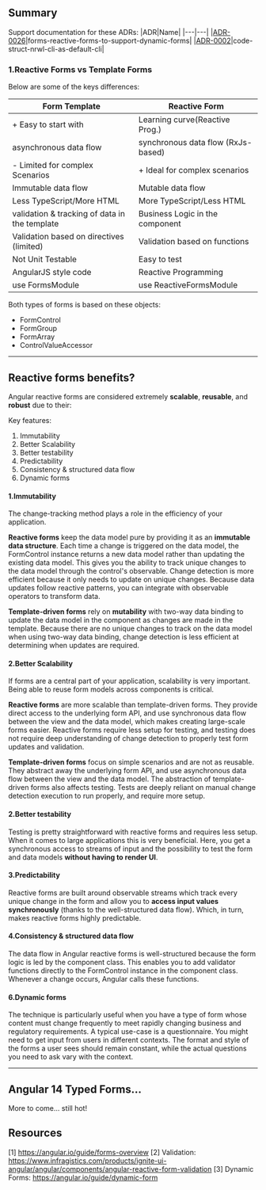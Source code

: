 ## Summary
Support documentation for these ADRs:
|ADR|Name|
|---|---|
|[ADR-0026](../decisions/0026-forms-reactive-forms-to-support-dynamic-forms.md)|forms-reactive-forms-to-support-dynamic-forms|
|[ADR-0002](../decisions/0027-forms-template-forms-for-simple-cases.md)|code-struct-nrwl-cli-as-default-cli|
### 1.Reactive Forms vs Template Forms

Below are some of the keys differences:

|Form Template|Reactive Form|
|-|-|
|+ Easy to start with|Learning curve(Reactive Prog.)|
|asynchronous data flow| synchronous data flow (RxJs-based)|
|- Limited for complex Scenarios|+ Ideal for complex scenarios|
|Immutable data flow|Mutable data flow|
|Less TypeScript/More HTML|More TypeScript/Less HTML|
|validation & tracking of data in the template|Business Logic in the component|
|Validation based on directives (limited)|Validation based on functions|
|Not Unit Testable|Easy to test|
|AngularJS style code|Reactive Programming|
|use FormsModule|use ReactiveFormsModule |

Both types of forms is based on these objects:

- FormControl
- FormGroup
- FormArray  
- ControlValueAccessor

---
## Reactive forms benefits?

Angular reactive forms are considered extremely **scalable**, **reusable**, and **robust** due to their:

Key features:
1. Immutability
2. Better Scalability
3. Better testability
4. Predictability
5. Consistency & structured data flow
6. Dynamic forms
#### 1.Immutability

The change-tracking method plays a role in the efficiency of your application.

**Reactive forms** keep the data model pure by providing it as an **immutable data structure**. Each time a change is triggered on the data model, the FormControl instance returns a new data model rather than updating the existing data model. This gives you the ability to track unique changes to the data model through the control's observable. Change detection is more efficient because it only needs to update on unique changes. Because data updates follow reactive patterns, you can integrate with observable operators to transform data.

**Template-driven forms** rely on **mutability** with two-way data binding to update the data model in the component as changes are made in the template. Because there are no unique changes to track on the data model when using two-way data binding, change detection is less efficient at determining when updates are required.

#### 2.Better Scalability

If forms are a central part of your application, scalability is very important. Being able to reuse form models across components is critical.

**Reactive forms** are more scalable than template-driven forms. They provide direct access to the underlying form API, and use synchronous data flow between the view and the data model, which makes creating large-scale forms easier. Reactive forms require less setup for testing, and testing does not require deep understanding of change detection to properly test form updates and validation.

**Template-driven forms** focus on simple scenarios and are not as reusable. They abstract away the underlying form API, and use asynchronous data flow between the view and the data model. The abstraction of template-driven forms also affects testing. Tests are deeply reliant on manual change detection execution to run properly, and require more setup.
#### 2.Better testability

Testing is pretty straightforward with reactive forms and requires less setup. When it comes to large applications this is very beneficial. Here, you get a synchronous access to streams of input and the possibility to test the form and data models **without having to render UI**.

#### 3.Predictability

Reactive forms are built around observable streams which track every unique change in the form and allow you to **access input values synchronously** (thanks to the well-structured data flow). Which, in turn, makes reactive forms highly predictable.

#### 4.Consistency & structured data flow

The data flow in Angular reactive forms is well-structured because the form logic is led by the component class. This enables you to add validator functions directly to the FormControl instance in the component class. Whenever a change occurs, Angular calls these functions.
#### 6.Dynamic forms

The technique is particularly useful when you have a type of form whose content must change frequently to meet rapidly changing business and regulatory requirements. A typical use-case is a questionnaire. You might need to get input from users in different contexts. The format and style of the forms a user sees should remain constant, while the actual questions you need to ask vary with the context.

---


## Angular 14 Typed Forms...
More to come... still hot!

## Resources
[1] https://angular.io/guide/forms-overview
[2] Validation: https://www.infragistics.com/products/ignite-ui-angular/angular/components/angular-reactive-form-validation
[3] Dynamic Forms: https://angular.io/guide/dynamic-form